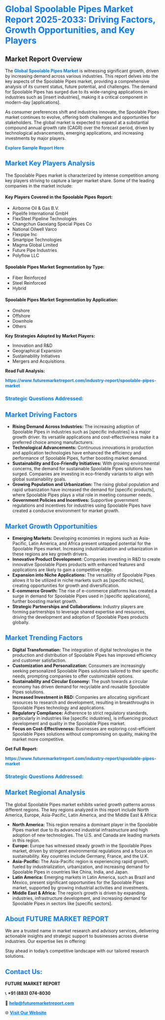 <h1 style="color: #007BFF;">Global Spoolable Pipes Market Report 2025-2033: Driving Factors, Growth Opportunities, and Key Players</h1>

<section id="overview">
<h2>Market Report Overview</h2>
<p>The <a href="https://www.futuremarketreport.com/industry-report/spoolable-pipes-market" style="color: #007BFF; text-decoration: none;"><strong>Global Spoolable Pipes Market</strong></a> is witnessing significant growth, driven by increasing demand across various industries. This report delves into the key aspects of the Spoolable Pipes market, providing a comprehensive analysis of its current status, future potential, and challenges. The demand for Spoolable Pipes has surged due to its wide-ranging applications in industries such as [insert industries], making it a critical component in modern-day [applications].</p>
<p>As consumer preferences shift and industries innovate, the Spoolable Pipes market continues to evolve, offering both challenges and opportunities for stakeholders. The global market is expected to expand at a substantial compound annual growth rate (CAGR) over the forecast period, driven by technological advancements, emerging applications, and increasing investments by major players.</p>
</section>

<section id="overview">
<p><a href="https://www.futuremarketreport.com/request-sample/reportId=114832" style="color: #007BFF; text-decoration: none;"><strong>Explore Sample Report Here</strong></a></p>
</section>

<section id="key-players">
<h2 style="color: #007BFF;">Market Key Players Analysis</h2>
<p>The Spoolable Pipes market is characterized by intense competition among key players striving to capture a larger market share. Some of the leading companies in the market include:</p>
<h4>Key Players Covered in the Spoolable Pipes Report:</h4>
<ul><li>Airborne Oil &amp; Gas B.V.</li><li>Pipelife International GmbH</li><li>FlexSteel Pipeline Technologies</li><li>Changchun Gaoxiang Special Pipes Co</li><li>National Oilwell Varco</li><li>Flexpipe Inc</li><li>Smartpipe Technologies</li><li>Magma Global Limited</li><li>Future Pipe Industries</li><li>Polyflow LLC</li></ul>
<h4>Spoolable Pipes Market Segmentation by Type:</h4>
<ul><li>Fiber Reinforced</li><li>Steel Reinforced</li><li>Hybrid</li></ul>

<h4>Spoolable Pipes Market Segmentation by Application:</h4>
<ul><li>Onshore</li><li>Offshore</li><li>Downhole</li><li>Others</li></ul>
<p><strong>Key Strategies Adopted by Market Players:</strong></p>
<ul>
<li>Innovation and R&D</li>
<li>Geographical Expansion</li>
<li>Sustainability Initiatives</li>
<li>Mergers and Acquisitions</li>
</ul>
</section>

<section>
<p><strong>Read Full Analysis: </strong></p><a href="https://www.futuremarketreport.com/industry-report/spoolable-pipes-market" style="color: #007BFF; text-decoration: none;"><strong>https://www.futuremarketreport.com/industry-report/spoolable-pipes-market</strong></a>
<h3 style="color: #007BFF;">Strategic Questions Addressed:</h3>
</section>

<section id="driving-factors">
<h2 style="color: #007BFF;">Market Driving Factors</h2>
<ul>
<li><strong>Rising Demand Across Industries:</strong> The increasing adoption of Spoolable Pipes in industries such as [specific industries] is a major growth driver. Its versatile applications and cost-effectiveness make it a preferred choice among manufacturers.</li>
<li><strong>Technological Advancements:</strong> Continuous innovations in production and application technologies have enhanced the efficiency and performance of Spoolable Pipes, further boosting market demand.</li>
<li><strong>Sustainability and Eco-Friendly Initiatives:</strong> With growing environmental concerns, the demand for sustainable Spoolable Pipes solutions has surged. Companies are investing in eco-friendly variants to align with global sustainability goals.</li>
<li><strong>Growing Population and Urbanization:</strong> The rising global population and rapid urbanization have increased the demand for [specific products], where Spoolable Pipes plays a vital role in meeting consumer needs.</li>
<li><strong>Government Policies and Incentives:</strong> Supportive government regulations and incentives for industries using Spoolable Pipes have created a conducive environment for market growth.</li>
</ul>
</section>

<section id="growth-opportunities">
<h2 style="color: #007BFF;">Market Growth Opportunities</h2>
<ul>
<li><strong>Emerging Markets:</strong> Developing economies in regions such as Asia-Pacific, Latin America, and Africa present untapped potential for the Spoolable Pipes market. Increasing industrialization and urbanization in these regions are key growth drivers.</li>
<li><strong>Innovative Product Development:</strong> Companies investing in R&D to create innovative Spoolable Pipes products with enhanced features and applications are likely to gain a competitive edge.</li>
<li><strong>Expansion into Niche Applications:</strong> The versatility of Spoolable Pipes allows it to be utilized in niche markets such as [specific niches], creating opportunities for growth and diversification.</li>
<li><strong>E-commerce Growth:</strong> The rise of e-commerce platforms has created a surge in demand for Spoolable Pipes used in [specific applications], further boosting market growth.</li>
<li><strong>Strategic Partnerships and Collaborations:</strong> Industry players are forming partnerships to leverage shared expertise and resources, driving the development and adoption of Spoolable Pipes products globally.</li>
</ul>
</section>

<section id="trending-factors">
<h2 style="color: #007BFF;">Market Trending Factors</h2>
<ul>
<li><strong>Digital Transformation:</strong> The integration of digital technologies in the production and distribution of Spoolable Pipes has improved efficiency and customer satisfaction.</li>
<li><strong>Customization and Personalization:</strong> Consumers are increasingly seeking personalized Spoolable Pipes solutions tailored to their specific needs, prompting companies to offer customizable options.</li>
<li><strong>Sustainability and Circular Economy:</strong> The push towards a circular economy has driven demand for recyclable and reusable Spoolable Pipes solutions.</li>
<li><strong>Increased Investment in R&D:</strong> Companies are allocating significant resources to research and development, resulting in breakthroughs in Spoolable Pipes technology and applications.</li>
<li><strong>Regulatory Compliance:</strong> Adherence to strict regulatory standards, particularly in industries like [specific industries], is influencing product development and quality in the Spoolable Pipes market.</li>
<li><strong>Focus on Cost-Effectiveness:</strong> Businesses are exploring cost-efficient Spoolable Pipes solutions without compromising on quality, making the market more competitive.</li>
</ul>
</section>

<section>
<p><strong>Get Full Report: </strong></p><a href="https://www.futuremarketreport.com/industry-report/spoolable-pipes-market" style="color: #007BFF; text-decoration: none;"><strong>https://www.futuremarketreport.com/industry-report/spoolable-pipes-market</strong></a>
<h3 style="color: #007BFF;">Strategic Questions Addressed:</h3>
</section>


<section id="regional-analysis">
<h2 style="color: #007BFF;">Market Regional Analysis</h2>
<p>The global Spoolable Pipes market exhibits varied growth patterns across different regions. The key regions analyzed in this report include North America, Europe, Asia-Pacific, Latin America, and the Middle East & Africa:</p>
<ul>
<li><strong>North America:</strong> This region remains a dominant player in the Spoolable Pipes market due to its advanced industrial infrastructure and high adoption of new technologies. The U.S. and Canada are leading markets in this region.</li>
<li><strong>Europe:</strong> Europe has witnessed steady growth in the Spoolable Pipes market, driven by stringent environmental regulations and a focus on sustainability. Key countries include Germany, France, and the U.K.</li>
<li><strong>Asia-Pacific:</strong> The Asia-Pacific region is experiencing rapid growth, fueled by industrialization, urbanization, and increasing demand for Spoolable Pipes in countries like China, India, and Japan.</li>
<li><strong>Latin America:</strong> Emerging markets in Latin America, such as Brazil and Mexico, present significant opportunities for the Spoolable Pipes market, supported by growing industrial activities and investments.</li>
<li><strong>Middle East & Africa:</strong> The region’s growth is driven by expanding industries, infrastructure development, and increasing demand for Spoolable Pipes in sectors like [specific sectors].</li>
</ul>
</section>

<footer>
<h2 style="color: #007BFF;">About FUTURE MARKET REPORT</h2>
<p>We are a trusted name in market research and advisory services, delivering actionable insights and strategic support to businesses across diverse industries. Our expertise lies in offering:</p>

<p>Stay ahead in today’s competitive landscape with our tailored research solutions.</p>

<h2 style="color: #007BFF;">Contact Us:</h2>
<p><strong>FUTURE MARKET REPORT</strong></p>
<p>📞 <strong>+91 (883) 074-8030</strong></p>
<p>📧 <strong><a href="mailto:help@futuremarketreport.com" style="color: #007BFF;">help@futuremarketreport.com</a></strong></p>
<p>🌐 <strong><a href="https://www.futuremarketreport.com/" style="color: #007BFF;">Visit Our Website</a></strong></p>
</footer>
